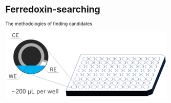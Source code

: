 # Ferredoxin-searching
The methodologies of finding candidates 

![](0604\image_fig\96well-plate.png)
